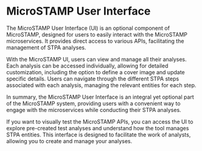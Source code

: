 # MicroSTAMP User Interface

The MicroSTAMP User Interface (UI) is an optional component of MicroSTAMP, designed for users to easily interact with the MicroSTAMP microservices. It provides direct access to various APIs, facilitating the management of STPA analyses.

With the MicroSTAMP UI, users can view and manage all their analyses. Each analysis can be accessed individually, allowing for detailed customization, including the option to define a cover image and update specific details. Users can navigate through the different STPA steps associated with each analysis, managing the relevant entities for each step.

In summary, the MicroSTAMP User Interface is an integral yet optional part of the MicroSTAMP system, providing users with a convenient way to engage with the microservices while conducting their STPA analyses.

If you want to visually test the MicroSTAMP APIs, you can access the UI to explore pre-created test analyses and understand how the tool manages STPA entities. This interface is designed to facilitate the work of analysts, allowing you to create and manage your analyses.
